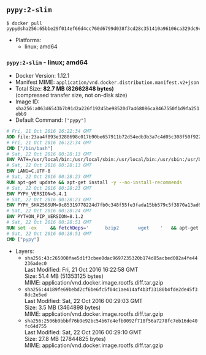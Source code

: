 ## `pypy:2-slim`

```console
$ docker pull pypy@sha256:65bbe29f014ef66d4cc760d6799d038f3cd28c351410a96106ca329dc9c6b489
```

-	Platforms:
	-	linux; amd64

### `pypy:2-slim` - linux; amd64

-	Docker Version: 1.12.1
-	Manifest MIME: `application/vnd.docker.distribution.manifest.v2+json`
-	Total Size: **82.7 MB (82662848 bytes)**  
	(compressed transfer size, not on-disk size)
-	Image ID: `sha256:a063d6543b7b91d2a226f19245be98520d7a468086ca8467550f1d9fa251ebb9`
-	Default Command: `["pypy"]`

```dockerfile
# Fri, 21 Oct 2016 16:22:34 GMT
ADD file:23aa4f893e3288698c017b90be657911b72d54edb3b3a7c4d05c308f50f9228f in / 
# Fri, 21 Oct 2016 16:22:34 GMT
CMD ["/bin/bash"]
# Sat, 22 Oct 2016 00:28:13 GMT
ENV PATH=/usr/local/bin:/usr/local/sbin:/usr/local/bin:/usr/sbin:/usr/bin:/sbin:/bin
# Sat, 22 Oct 2016 00:28:13 GMT
ENV LANG=C.UTF-8
# Sat, 22 Oct 2016 00:28:23 GMT
RUN apt-get update && apt-get install -y --no-install-recommends 		ca-certificates 		libexpat1 		libffi6 		libsqlite3-0 	&& rm -rf /var/lib/apt/lists/*
# Sat, 22 Oct 2016 00:28:23 GMT
ENV PYPY_VERSION=5.4.1
# Sat, 22 Oct 2016 00:28:23 GMT
ENV PYPY_SHA256SUM=9c85319778224d7fb0c348f55fe3fada15bb579c5f3870a13ad63b42a737dd72
# Sat, 22 Oct 2016 00:28:24 GMT
ENV PYTHON_PIP_VERSION=8.1.2
# Sat, 22 Oct 2016 00:28:51 GMT
RUN set -ex 	&& fetchDeps=' 		bzip2 		wget 	' 	&& apt-get update && apt-get install -y $fetchDeps --no-install-recommends && rm -rf /var/lib/apt/lists/* 		&& wget -O pypy.tar.bz2 "https://bitbucket.org/pypy/pypy/downloads/pypy2-v${PYPY_VERSION}-linux64.tar.bz2" 	&& echo "$PYPY_SHA256SUM  pypy.tar.bz2" | sha256sum -c 	&& tar -xjC /usr/local --strip-components=1 -f pypy.tar.bz2 	&& rm pypy.tar.bz2 			&& wget -O /tmp/get-pip.py 'https://bootstrap.pypa.io/get-pip.py' 		&& pypy /tmp/get-pip.py "pip==$PYTHON_PIP_VERSION" 		&& rm /tmp/get-pip.py 	&& pip install --no-cache-dir --upgrade --force-reinstall "pip==$PYTHON_PIP_VERSION" 	&& [ "$(pip list |tac|tac| awk -F '[ ()]+' '$1 == "pip" { print $2; exit }')" = "$PYTHON_PIP_VERSION" ] 		&& apt-get purge -y --auto-remove $fetchDeps 	&& rm -rf ~/.cache
# Sat, 22 Oct 2016 00:28:51 GMT
CMD ["pypy"]
```

-	Layers:
	-	`sha256:43c265008fae5d1f3cbee0dac9697235320b174d85acbed002a4fe44236adec0`  
		Last Modified: Fri, 21 Oct 2016 16:22:58 GMT  
		Size: 51.4 MB (51353125 bytes)  
		MIME: application/vnd.docker.image.rootfs.diff.tar.gzip
	-	`sha256:44189fe69bebd2cf6be6fc5f04c1ae414af4b3f33180b4fde2de45f38dc2e5ed`  
		Last Modified: Sat, 22 Oct 2016 00:29:03 GMT  
		Size: 3.5 MB (3464898 bytes)  
		MIME: application/vnd.docker.image.rootfs.diff.tar.gzip
	-	`sha256:2506b9bbbf76b9e92bc54b67e4efb0092f718f56a7278fc7eb16de40fc64d755`  
		Last Modified: Sat, 22 Oct 2016 00:29:10 GMT  
		Size: 27.8 MB (27844825 bytes)  
		MIME: application/vnd.docker.image.rootfs.diff.tar.gzip
